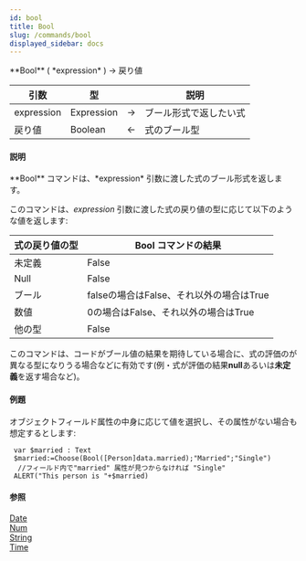 ```yaml
---
id: bool
title: Bool
slug: /commands/bool
displayed_sidebar: docs
---
```


<!--REF #_command_.Bool.Syntax-->**Bool** ( *expression* ) -> 戻り値<!-- END REF-->
<!--REF #_command_.Bool.Params-->
| 引数 | 型 |  | 説明 |
| --- | --- | --- | --- |
| expression | Expression | &srarr; | ブール形式で返したい式 |
| 戻り値 | Boolean | &larr; | 式のブール型 |

<!-- END REF-->

#### 説明 

<!--REF #_command_.Bool.Summary-->**Bool** コマンドは、*expression* 引数に渡した式のブール形式を返します。<!-- END REF-->

このコマンドは、*expression* 引数に渡した式の戻り値の型に応じて以下のような値を返します:

| **式の戻り値の型** | **Bool コマンドの結果**            |
| ----------- | --------------------------- |
| 未定義         | False                       |
| Null        | False                       |
| ブール         | falseの場合はFalse、それ以外の場合はTrue |
| 数値          | 0の場合はFalse、それ以外の場合はTrue     |
| 他の型         | False                       |

このコマンドは、コードがブール値の結果を期待している場合に、式の評価のが異なる型になりうる場合などに有効です(例・式が評価の結果**null**あるいは**未定義**を返す場合など)。

#### 例題 

オブジェクトフィールド属性の中身に応じて値を選択し、その属性がない場合も想定するとします:

```4d
 var $married : Text
 $married:=Choose(Bool([Person]data.married);"Married";"Single")
  //フィールド内で"married" 属性が見つからなければ "Single"
 ALERT("This person is "+$married)
```

#### 参照 

[Date](date.md)  
[Num](num.md)  
[String](string.md)  
[Time](time.md)  